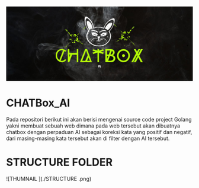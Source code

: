 ![THUMNAIL ](./CHATBOX.jpg)

# CHATBox_AI
Pada repositori berikut ini akan berisi mengenai source code project Golang yakni membuat sebuah web dimana pada web tersebut akan dibuatnya chatbox dengan perpaduan AI sebagai koreksi kata yang positif dan negatif, dari masing-masing kata tersebut akan di filter dengan AI tersebut.

# STRUCTURE FOLDER
![THUMNAIL ](./STRUCTURE .png)
